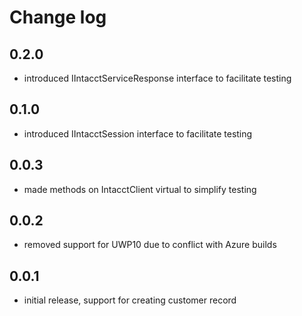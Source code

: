 # Change log

## 0.2.0
 - introduced IIntacctServiceResponse interface to facilitate testing

## 0.1.0
 - introduced IIntacctSession interface to facilitate testing

## 0.0.3
 - made methods on IntacctClient virtual to simplify testing

## 0.0.2
 - removed support for UWP10 due to conflict with Azure builds

## 0.0.1
 - initial release, support for creating customer record